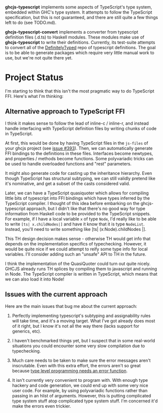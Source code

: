 **ghcjs-typescript** implements some aspects of TypeScript's type
system, embedded within GHC's type system.  It attempts to follow the
TypeScript specification, but this is not guaranteed, and there are
still quite a few things left to do (see TODO.md).

**ghcjs-typescript-convert** implements a converter from typescript
definition files (.d.ts) to Haskell modules.  These modules make use
of **ghcjs-typescript** to write their definitions.  Currently, its
test-suite attempts to convert all of the
[DefinitelyTyped](https://github.com/borisyankov/DefinitelyTyped) repo
of typescript definitions.  The goal is to be able to generate
packages which require very little manual work to use, but we're not
quite there yet.

# Project Status

I'm starting to think that this isn't the most pragmatic way to do TypeScript
FFI.  Here's what I'm thinking:

## Alternative approach to TypeScript FFI

I think it makes sense to follow the lead of inline-c / inline-r, and instead
handle interfacing with TypeScript definition files by writing chunks of code in
TypeScript.

At first, this would be done by having TypeScript files in the `js-files` of
your ghcjs project (see
[issue #393](https://github.com/ghcjs/ghcjs/issues/393)). Then, we can
automatically generate FFI bindings to the definitions in these files.
Interfaces become newtypes, and properties / methods become functions. Some
polyvariadic tricks can be used to handle overloaded functions and "rest"
parameters.

It might also generate code for casting up the inheritance hierarchy. Even
though TypeScript has structural subtyping, we can still validly pretend like
it's nominative, and get a subset of the casts considered valid.

Later, we can have a TypeScript quasiquoter which allows for compiling little
bits of typescript into FFI bindings which have types inferred by the TypeScript
compiler. I thought of this idea before embarking on the ghcjs-typescript
approach, but I didn't like that there's no good way for type information from
Haskell code to be provided to the TypeScript snippets. For example, if I have a
local variable `x` of type `Node`, I'd really like to be able to write
`[ts| x.childNodes|]` and have it know that it is type `NodeList`.  Instead,
you'll need to write something like [ts| (x:Node).childNodes |].

This TH design decision makes sense - otherwise TH would get info that depends
on the implementation specifics of typechecking. However, it would be quite nice
if we could attempt to reify some type info for local variables. I'll consider
adding such an "unsafe" API to TH in the future.

I think the implementation of the QuasiQuoter could turn out quite nicely. GHCJS
already runs TH splices by compiling them to javascript and running in Node. The
TypeScript compiler is written in TypeScript, which means that we can also load it
into Node!

## Issues with the current approach

Here are the main issues that bug me about the current approach:

1) Perfectly implementing typescript's subtyping and assignability rules will
take time, and it's a moving target. What I've got already does most of it
right, but I know it's not all the way there (lacks support for generics, etc).

2) I haven't benchmarked things yet, but I suspect that in some real-world
situations you could encounter some very slow compilation due to typechecking.

3) Much care needs to be taken to make sure the error messages aren't
inscrutable.  Even with this extra effort, the errors aren't so great because
[type level programming needs an error function](https://ghc.haskell.org/trac/ghc/ticket/9637).

4) It isn't currently very convenient to program with. With enough type hackery
and code generation, we could end up with some very nice user code. For example,
by using polyvariadic functions rather than passing in an hlist of arguments.
However, this is putting complicated type system stuff atop complicated type
system stuff. I'm concerned it'd make the errors even trickier.
